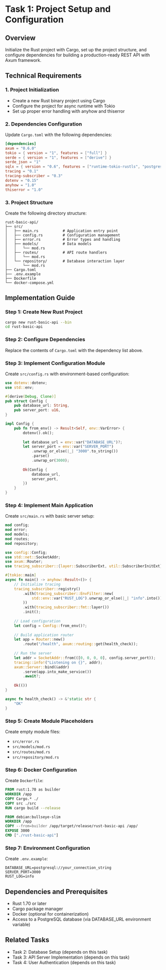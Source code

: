 # Task 1: Project Setup and Configuration

## Overview
Initialize the Rust project with Cargo, set up the project structure, and configure dependencies for building a production-ready REST API with Axum framework.

## Technical Requirements

### 1. Project Initialization
- Create a new Rust binary project using Cargo
- Configure the project for async runtime with Tokio
- Set up proper error handling with anyhow and thiserror

### 2. Dependencies Configuration
Update `Cargo.toml` with the following dependencies:

```toml
[dependencies]
axum = "0.6.0"
tokio = { version = "1", features = ["full"] }
serde = { version = "1", features = ["derive"] }
serde_json = "1"
sqlx = { version = "0.6", features = ["runtime-tokio-rustls", "postgres", "chrono", "json"] }
tracing = "0.1"
tracing-subscriber = "0.3"
dotenv = "0.15"
anyhow = "1.0"
thiserror = "1.0"
```

### 3. Project Structure
Create the following directory structure:

```
rust-basic-api/
├── src/
│   ├── main.rs           # Application entry point
│   ├── config.rs         # Configuration management
│   ├── error.rs          # Error types and handling
│   ├── models/           # Data models
│   │   └── mod.rs
│   ├── routes/           # API route handlers
│   │   └── mod.rs
│   └── repository/       # Database interaction layer
│       └── mod.rs
├── Cargo.toml
├── .env.example
├── Dockerfile
└── docker-compose.yml
```

## Implementation Guide

### Step 1: Create New Rust Project
```bash
cargo new rust-basic-api --bin
cd rust-basic-api
```

### Step 2: Configure Dependencies
Replace the contents of `Cargo.toml` with the dependency list above.

### Step 3: Implement Configuration Module
Create `src/config.rs` with environment-based configuration:

```rust
use dotenv::dotenv;
use std::env;

#[derive(Debug, Clone)]
pub struct Config {
    pub database_url: String,
    pub server_port: u16,
}

impl Config {
    pub fn from_env() -> Result<Self, env::VarError> {
        dotenv().ok();
        
        let database_url = env::var("DATABASE_URL")?;
        let server_port = env::var("SERVER_PORT")
            .unwrap_or_else(|_| "3000".to_string())
            .parse()
            .unwrap_or(3000);
            
        Ok(Config {
            database_url,
            server_port,
        })
    }
}
```

### Step 4: Implement Main Application
Create `src/main.rs` with basic server setup:

```rust
mod config;
mod error;
mod models;
mod routes;
mod repository;

use config::Config;
use std::net::SocketAddr;
use axum::Router;
use tracing_subscriber::{layer::SubscriberExt, util::SubscriberInitExt};

#[tokio::main]
async fn main() -> anyhow::Result<()> {
    // Initialize tracing
    tracing_subscriber::registry()
        .with(tracing_subscriber::EnvFilter::new(
            std::env::var("RUST_LOG").unwrap_or_else(|_| "info".into()),
        ))
        .with(tracing_subscriber::fmt::layer())
        .init();
    
    // Load configuration
    let config = Config::from_env()?;
    
    // Build application router
    let app = Router::new()
        .route("/health", axum::routing::get(health_check));
    
    // Run the server
    let addr = SocketAddr::from(([0, 0, 0, 0], config.server_port));
    tracing::info!("Listening on {}", addr);
    axum::Server::bind(&addr)
        .serve(app.into_make_service())
        .await?;
    
    Ok(())
}

async fn health_check() -> &'static str {
    "OK"
}
```

### Step 5: Create Module Placeholders
Create empty module files:
- `src/error.rs`
- `src/models/mod.rs`
- `src/routes/mod.rs`
- `src/repository/mod.rs`

### Step 6: Docker Configuration
Create `Dockerfile`:

```dockerfile
FROM rust:1.70 as builder
WORKDIR /app
COPY Cargo.* ./
COPY src ./src
RUN cargo build --release

FROM debian:bullseye-slim
WORKDIR /app
COPY --from=builder /app/target/release/rust-basic-api /app/
EXPOSE 3000
CMD ["./rust-basic-api"]
```

### Step 7: Environment Configuration
Create `.env.example`:

```
DATABASE_URL=postgresql://your_connection_string
SERVER_PORT=3000
RUST_LOG=info
```

## Dependencies and Prerequisites
- Rust 1.70 or later
- Cargo package manager
- Docker (optional for containerization)
- Access to a PostgreSQL database (via DATABASE_URL environment variable)

## Related Tasks
- Task 2: Database Setup (depends on this task)
- Task 3: API Server Implementation (depends on this task)
- Task 4: User Authentication (depends on this task)